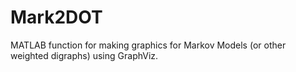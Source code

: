 # Mark2DOT
MATLAB function for making graphics for Markov Models (or other weighted digraphs) using GraphViz.

